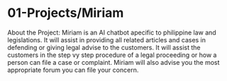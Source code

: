 # 01-Projects/Miriam
About the Project: Miriam is an AI chatbot apecific to philippine law and legislations.
It will assist in providing all related articles and cases in defending or giving legal advise to the customers.
It will assist the customers in the step vy step procedure of a legal proceeding or how a person can file a case or complaint.
Miriam will also advise you the most appropriate forum you can file your concern.
